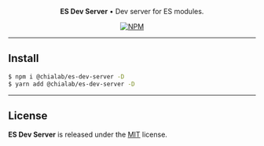 <p align="center">
    <strong>ES Dev Server</strong> • Dev server for ES modules.
</p>

<p align="center">
    <a href="https://www.npmjs.com/package/@chialab/es-dev-server"><img alt="NPM" src="https://img.shields.io/npm/v/@chialab/es-dev-server.svg?style=flat-square"></a>
</p>

---

## Install

```sh
$ npm i @chialab/es-dev-server -D
$ yarn add @chialab/es-dev-server -D
```

---

## License

**ES Dev Server** is released under the [MIT](https://github.com/chialab/rna/blob/main/packages/es-dev-server/LICENSE) license.
